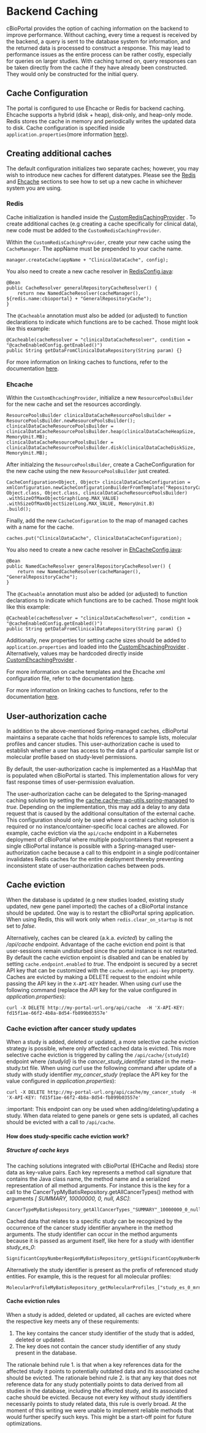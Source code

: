 # Backend Caching

cBioPortal provides the option of caching information on the backend to improve performance. Without caching, every time
a request is received by the backend, a query is sent to the database system for information, and the returned data is
processed to construct a response. This may lead to performance issues as the entire process can be rather costly,
especially for queries on larger studies. With caching turned on, query responses can be taken directly from the cache
if they have already been constructed. They would only be constructed for the initial query.

## Cache Configuration

The portal is configured to use Ehcache or Redis for backend caching. Ehcache supports a hybrid (disk + heap),
disk-only, and heap-only mode. Redis stores the cache in memory and periodically writes the updated data to disk. Cache
configuration is specified inside `application.properties`(more
information [here](/deployment/customization/application.properties-Reference.md#cache-settings)).

## Creating additional caches

The default configuration initializes two separate caches; however, you may wish to introduce new caches for different
datatypes. Please see the [Redis](#redis) and [Ehcache](#ehcache) sections to see how to set up a new cache in whichever
system you are using.

### Redis

Cache initialization is handled inside
the [CustomRedisCachingProvider](https://github.com/cBioPortal/cbioportal/blob/master/persistence/persistence-api/src/main/java/org/cbioportal/persistence/util/CustomRedisCachingProvider.java)
. To create additional caches (e.g creating a cache specifically for clinical data), new code must be added to
the `CustomRedisCachingProvider`.

Within the `CustomRedisCachingProvider`, create your new cache using the `CacheManager`. The appName must be prepended
to your cache name.

```
manager.createCache(appName + "ClinicalDataCache", config);
```

You also need to create a new cache resolver
in [RedisConfig.java](https://github.com/cBioPortal/cbioportal/blob/master/persistence/persistence-api/src/main/java/org/cbioportal/persistence/config/RedisConfig.java):

```
@Bean
public CacheResolver generalRepositoryCacheResolver() {
    return new NamedCacheResolver(cacheManager(), ${redis.name:cbioportal} + "GeneralRepositoryCache");
}
```

The `@Cacheable` annotation must also be added (or adjusted) to function declarations to indicate which functions are to
be cached. Those might look like this example:

``` 
@Cacheable(cacheResolver = "clinicalDataCacheResolver", condition = "@cacheEnabledConfig.getEnabled()")
public String getDataFromClinicalDataRepository(String param) {}
```

For more information on linking caches to functions, refer to the
documentation [here](https://spring.io/guides/gs/caching/).

### Ehcache

Within the `CustomEhcachingProvider`, initialize a new `ResourcePoolsBuilder` for the new cache and set the resources
accordingly.

```
ResourcePoolsBuilder clinicalDataCacheResourcePoolsBuilder = ResourcePoolsBuilder.newResourcePoolsBuilder();
clinicalDataCacheResourcePoolsBuilder = clinicalDataCacheResourcePoolsBuilder.heap(clinicalDataCacheHeapSize, MemoryUnit.MB);
clinicalDataCacheResourcePoolsBuilder = clinicalDataCacheResourcePoolsBuilder.disk(clinicalDataCacheDiskSize, MemoryUnit.MB);
```

After initialzing the `ResourcePoolsBuilder`, create a CacheConfiguration for the new cache using the
new `ResourcePoolsBuilder` just created.

```
CacheConfiguration<Object, Object> clinicalDataCacheConfiguration = xmlConfiguration.newCacheConfigurationBuilderFromTemplate("RepositoryCacheTemplate", 
Object.class, Object.class, clinicalDataCacheResourcePoolsBuilder)
.withSizeOfMaxObjectGraph(Long.MAX_VALUE)
.withSizeOfMaxObjectSize(Long.MAX_VALUE, MemoryUnit.B)
.build();
```

Finally, add the new `CacheConfiguration` to the map of managed caches with a name for the cache.

```
caches.put("ClinicalDataCache", ClinicalDataCacheConfiguration);
```

You also need to create a new cache resolver
in [EhCacheConfig.java](https://github.com/cBioPortal/cbioportal/blob/master/persistence-api/src/main/java/org/cbioportal/persistence/config/EhCacheConfig.java):

```
@Bean
public NamedCacheResolver generalRepositoryCacheResolver() {
    return new NamedCacheResolver(cacheManager(), "GeneralRepositoryCache");
}
```

The `@Cacheable` annotation must also be added (or adjusted) to function declarations to indicate which functions are to
be cached. Those might look like this example:

``` 
@Cacheable(cacheResolver = "clinicalDataCacheResolver", condition = "@cacheEnabledConfig.getEnabled()")
public String getDataFromClinicalDataRepository(String param) {}
```

Additionally, new properties for setting cache sizes should be added to `application.properties` and loaded into
the [CustomEhcachingProvider](https://github.com/cBioPortal/cbioportal/blob/master/persistence/persistence-api/src/main/java/org/cbioportal/persistence/util/CustomEhcachingProvider.java)
. Alternatively, values may be hardcoded directly
inside [CustomEhcachingProvider](https://github.com/cBioPortal/cbioportal/blob/master/persistence/persistence-api/src/main/java/org/cbioportal/persistence/util/CustomEhcachingProvider.java)
.

For more information on cache templates and the Ehcache xml configuration file, refer to the
documentation [here](https://www.ehcache.org/documentation/3.7/xml.html).

For more information on linking caches to functions, refer to the
documentation [here](https://spring.io/guides/gs/caching/).


## User-authorization cache

In addition to the above-mentioned Spring-managed caches, cBioPortal maintains a separate cache that holds references to
sample lists, molecular profiles and cancer studies. This user-authorization cache is used to establish
whether a user has access to the data of a particular sample list or molecular profile based on study-level permissions.

By default, the user-authorization cache is implemented as a HashMap that is populated when cBioPortal is started. This
implementation allows for very fast response times of user-permission evaluation.

The user-authorization cache can be delegated to the Spring-managed caching solution by setting the [cache.cache-map-utils.spring-managed](application.properties-Reference.md#cache-settings)
to _true_. Depending on the implementation, this may add a delay to any data request that is caused by the additional consultation
of the external cache. This configuration should only be used where a central caching solution is required or no
instance/container-specific local caches are allowed. For example, cache eviction via the `api/cache` endpoint in a Kubernetes
deployment of cBioPortal where multiple pods/containers that represent a single cBioPortal instance is possible with a
Spring-managed user-authorization cache because a call to this endpoint in a single pod/container invalidates Redis caches
for the entire deployment thereby preventing inconsistent state of user-authorization caches between pods.


## Cache eviction

When the database is updated (e.g new studies loaded, existing study updated, new gene panel imported) the caches of a
cBioPortal instance should be updated. One way is to restart the cBioPortal spring application. When using Redis, this
will work only when `redis.clear_on_startup` is not set to _false_.

Alternatively, caches can be cleared (a.k.a. _evicted_) by calling the _/api/cache_ endpoint. Advantage of the cache
eviction end point is that user-sessions remain undisturbed since the portal instance is not restarted. By default the
cache eviction enpoint is disabled and can be enabled by setting `cache.endpoint.enabled` to _true_. The endpoint is
secured by a secret API key that can be customized with the `cache.endpoint.api-key` property. Caches are evicted by
making a DELETE request to the endoint while passing the API key in the `X-API-KEY` header. When using _curl_ use the
following command (replace the API key for the value configured in _application.properties_):

```
curl -X DELETE http://my-portal-url.org/api/cache  -H 'X-API-KEY: fd15f1ae-66f2-4b8a-8d54-fb899b03557e'
```

### Cache eviction after cancer study updates

When a study is added, deleted or updated, a more selective cache eviction strategy is possible, where only affected
cached data is evicted. This more selective cache eviction is triggered by calling the `/api/cache/{studyId}` endpoint
where _{studyId}_ is the _cancer_study_identifier_ stated in the meta-study.txt file. When using _curl_ use the
following command after update of a study with study identifier _my_cancer_study_ (replace the API key for the value
configured in _application.properties_):

```
curl -X DELETE http://my-portal-url.org/api/cache/my_cancer_study  -H 'X-API-KEY: fd15f1ae-66f2-4b8a-8d54-fb899b03557e'
```

:important: This endpoint can ony be used when adding/deleting/updating a study. When data related to gene panels or
gene sets is updated, all caches should be evicted with a call to `/api/cache`.

#### How does study-specific cache eviction work?

##### Structure of cache keys

The caching solutions integrated with cBioPortal (EHCache and Redis) store data as key-value pairs. Each key represents
a method call signature that contains the Java class name, the method name and a serialized representation of all method
arguments. For instance this is the key for a call to the CancerTypMyBatisRepository.getAllCancerTypes() method with
arguments _[ SUMMARY, 10000000, 0, null, ASC]_:

```
CancerTypeMyBatisRepository_getAllCancerTypes_"SUMMARY"_10000000_0_null_"ASC"
```

Cached data that relates to a specific study can be recognized by the occurrence of the cancer study identifier anywhere
in the method arguments. The study identifier can occur in the method arguments because it is passed as argument itself,
like here for a study with identifier _study_es_0_:

```
SignificantCopyNumberRegionMyBatisRepository_getSignificantCopyNumberRegions_"study_es_0"_"SUMMARY"_null_null_null_null
```

Alternatively the study identifier is present as the prefix of referenced study entities. For example, this is the
request for all molecular profiles:

```
MolecularProfileMyBatisRepository_getMolecularProfiles_["study_es_0_mrna_median_Zscores","study_es_0_log2CNA","study_es_0_fusion","study_es_0_treatment_ec50","study_es_0_mutational_signature","study_es_0_gsva_pvalues","study_es_0_mutations","study_es_0_methylation_hm27","study_es_0_gistic","study_es_0_generic_assay_patient_test","study_es_0_treatment_ic50","study_es_0_mrna","study_es_0_gsva_scores"]_"SUMMARY""
```

#### Cache eviction rules

When a study is added, deleted or updated, all caches are evicted where the respective key meets any of these
requirements:

1. The key contains the cancer study identifier of the study that is added, deleted or updated.
2. The key does not contain the cancer study identifier of any study present in the database.

The rationale behind rule 1. is that when a key references data for the affected study it points to potentially outdated
data and its associated cache should be evicted. The rationale behind rule 2. is that any key that does not reference
data for any study potentially points to data derived from all studies in the database, including the affected study,
and its associated cache should be evicted. Because not every key without study identifiers necessarily points to study
related data, this rule is overly broad. At the moment of this writing we were unable to implement reliable methods that
would further specify such keys. This might be a start-off point for future optimizations.


